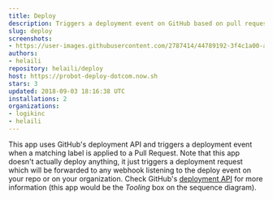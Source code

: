 ```yaml
---
title: Deploy
description: Triggers a deployment event on GitHub based on pull request labels.
slug: deploy
screenshots:
- https://user-images.githubusercontent.com/2787414/44789192-3f4c1a00-ab9c-11e8-9093-353dfbe1bc1e.gif
authors:
- helaili
repository: helaili/deploy
host: https://probot-deploy-dotcom.now.sh
stars: 3
updated: 2018-09-03 18:16:38 UTC
installations: 2
organizations:
- logikinc
- helaili
---
```


This app uses GitHub's deployment API and triggers a deployment event when a matching label is applied to a Pull Request. 
Note that this app doesn't actually deploy anything, it just triggers a deployment request which will be forwarded to any webhook listening to the deploy event on your repo or on your organization. Check GitHub's [deployment API](https://developer.github.com/v3/repos/deployments/) for more information (this app would be the *Tooling* box on the sequence diagram). 


